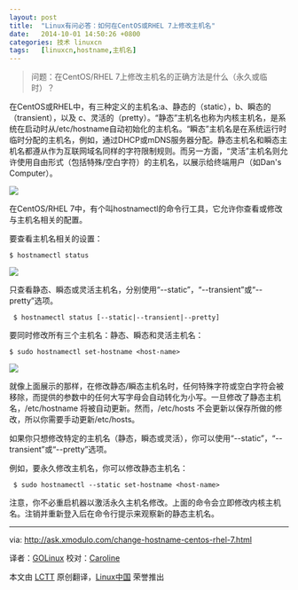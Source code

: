 ```yaml
---
layout: post
title:	"Linux有问必答：如何在CentOS或RHEL 7上修改主机名"
date:	2014-10-01 14:50:26 +0800 
categories:	技术 linuxcn 
tags:	[linuxcn,hostname,主机名]
---
```




> 
> 问题：在CentOS/RHEL 7上修改主机名的正确方法是什么（永久或临时）？
> 
> 
> 


在CentOS或RHEL中，有三种定义的主机名:a、静态的（static），b、瞬态的（transient），以及 c、灵活的（pretty）。“静态”主机名也称为内核主机名，是系统在启动时从/etc/hostname自动初始化的主机名。“瞬态”主机名是在系统运行时临时分配的主机名，例如，通过DHCP或mDNS服务器分配。静态主机名和瞬态主机名都遵从作为互联网域名同样的字符限制规则。而另一方面，“灵活”主机名则允许使用自由形式（包括特殊/空白字符）的主机名，以展示给终端用户（如Dan's Computer）。


![](/Asserts/Images//attachment/album/201410/01/145017oj111b2jyzl2sbxx.png)


在CentOS/RHEL 7中，有个叫hostnamectl的命令行工具，它允许你查看或修改与主机名相关的配置。


要查看主机名相关的设置：



```
$ hostnamectl status 

```

![](/Asserts/Images//attachment/album/201410/01/145029j7j3dnuhu8jnlzp8.jpg)


只查看静态、瞬态或灵活主机名，分别使用“--static”，“--transient”或“--pretty”选项。



```
 $ hostnamectl status [--static|--transient|--pretty] 

```

要同时修改所有三个主机名：静态、瞬态和灵活主机名：



```
$ sudo hostnamectl set-hostname <host-name> 

```

![](/Asserts/Images//attachment/album/201410/01/145032jmfcf6lzuwwxsk62.jpg)


就像上面展示的那样，在修改静态/瞬态主机名时，任何特殊字符或空白字符会被移除，而提供的参数中的任何大写字母会自动转化为小写。一旦修改了静态主机名，/etc/hostname 将被自动更新。然而，/etc/hosts 不会更新以保存所做的修改，所以你需要手动更新/etc/hosts。


如果你只想修改特定的主机名（静态，瞬态或灵活），你可以使用“--static”，“--transient”或“--pretty”选项。


例如，要永久修改主机名，你可以修改静态主机名：



```
 $ sudo hostnamectl --static set-hostname <host-name> 

```

注意，你不必重启机器以激活永久主机名修改。上面的命令会立即修改内核主机名。注销并重新登入后在命令行提示来观察新的静态主机名。




---


via: <http://ask.xmodulo.com/change-hostname-centos-rhel-7.html>


译者：[GOLinux](https://github.com/GOLinux) 校对：[Caroline](https://github.com/carolinewuyan)


本文由 [LCTT](https://github.com/LCTT/TranslateProject) 原创翻译，[Linux中国](http://linux.cn/) 荣誉推出
